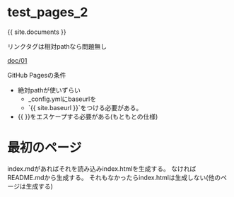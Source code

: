 
# test_pages_2

{{ site.documents }}

リンクタグは相対pathなら問題無し

[doc/01](doc/01.md)


GitHub Pagesの条件

- 絶対pathが使いずらい
  - _config.ymlにbaseurlを
  - \`\{\{ site.baseurl \}\}\`をつける必要がある。
- \{\{  \}\}をエスケープする必要がある(もともとの仕様)

# 最初のページ

index.mdがあればそれを読み込みindex.htmlを生成する。
なければREADME.mdから生成する。
それもなかったらindex.htmlは生成しない(他のページは生成する)
